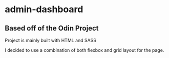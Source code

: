 # admin-dashboard

## Based off of the Odin Project

Project is mainly built with HTML and SASS

I decided to use a combination of both flexbox and grid layout for the page. 
